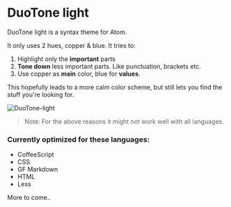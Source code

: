 # DuoTone light

DuoTone light is a syntax theme for Atom.

It only uses 2 hues, copper & blue. It tries to:

1. Highlight only the __important__ parts
2. __Tone down__ less important parts. Like punctuation, brackets etc.
3. Use copper as __main__ color, blue for __values__.

This hopefully leads to a more calm color scheme, but still lets you find the stuff you're looking for.

![DuoTone-light](https://cloud.githubusercontent.com/assets/378023/6816705/0ce32dae-d2da-11e4-94c9-2c8d9afa7859.png)

> Note: For the above reasons it might not work well with all languages.

### Currently optimized for these languages:

- CoffeeScript
- CSS
- GF Markdown
- HTML
- Less

More to come..
